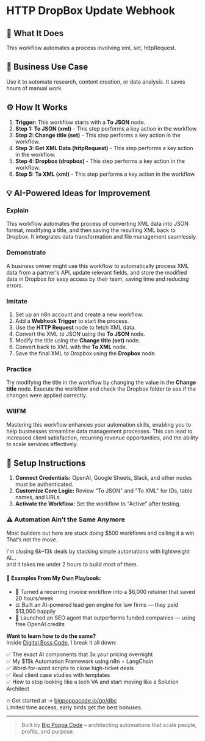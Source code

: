 # HTTP DropBox Update Webhook

## 🚀 What It Does
This workflow automates a process involving xml, set, httpRequest.

## 💼 Business Use Case
Use it to automate research, content creation, or data analysis. It saves hours of manual work.

## ⚙️ How It Works
1.  **Trigger:** This workflow starts with a **To JSON** node.
2. **Step 1: To JSON (xml)** - This step performs a key action in the workflow.
3. **Step 2: Change title (set)** - This step performs a key action in the workflow.
4. **Step 3: Get XML Data (httpRequest)** - This step performs a key action in the workflow.
5. **Step 4: Dropbox (dropbox)** - This step performs a key action in the workflow.
6. **Step 5: To XML (xml)** - This step performs a key action in the workflow.

## 💡 AI-Powered Ideas for Improvement
### Explain
This workflow automates the process of converting XML data into JSON format, modifying a title, and then saving the resulting XML back to Dropbox. It integrates data transformation and file management seamlessly.

### Demonstrate
A business owner might use this workflow to automatically process XML data from a partner's API, update relevant fields, and store the modified data in Dropbox for easy access by their team, saving time and reducing errors.

### Imitate
1. Set up an n8n account and create a new workflow.
2. Add a **Webhook Trigger** to start the process.
3. Use the **HTTP Request** node to fetch XML data.
4. Convert the XML to JSON using the **To JSON** node.
5. Modify the title using the **Change title (set)** node.
6. Convert back to XML with the **To XML** node.
7. Save the final XML to Dropbox using the **Dropbox** node.

### Practice
Try modifying the title in the workflow by changing the value in the **Change title** node. Execute the workflow and check the Dropbox folder to see if the changes were applied correctly.

### WIIFM
Mastering this workflow enhances your automation skills, enabling you to help businesses streamline data management processes. This can lead to increased client satisfaction, recurring revenue opportunities, and the ability to scale services effectively.

## 🔧 Setup Instructions
1. **Connect Credentials:** OpenAI, Google Sheets, Slack, and other nodes must be authenticated.
2. **Customize Core Logic:** Review "To JSON" and "To XML" for IDs, table names, and URLs.
3. **Activate the Workflow:** Set the workflow to "Active" after testing.

### ⚠️ Automation Ain’t the Same Anymore

Most builders out here are stuck doing $500 workflows and calling it a win.  
That’s not the move.  

I'm closing $6k–$13k deals by stacking simple automations with lightweight AI...  
and it takes me under 2 hours to build most of them.

#### 🧠 Examples From My Own Playbook:
- 🔁 Turned a recurring invoice workflow into a $6,000 retainer that saved 20 hours/week  
- ⚖️ Built an AI-powered lead gen engine for law firms — they paid $13,000 happily  
- 🚀 Launched an SEO agent that outperforms funded companies — using free OpenAI credits  

**Want to learn how to do the same?**  
Inside [Digital Boss Code](https://bigpoppacode.io/go/dbc), I break it all down:

✅ The exact AI components that 3x your pricing overnight  
✅ My $15k Automation Framework using n8n + LangChain  
✅ Word-for-word scripts to close high-ticket deals  
✅ Real client case studies with templates  
✅ How to stop looking like a tech VA and start moving like a Solution Architect  

🔥 Get started at → [bigpoppacode.io/go/dbc](https://bigpoppacode.io/go/dbc)  
Limited time access, early birds get the best bonuses.

---
> Built by [Big Poppa Code](https://bigpoppacode.io) – architecting automations that scale people, profits, and purpose.
